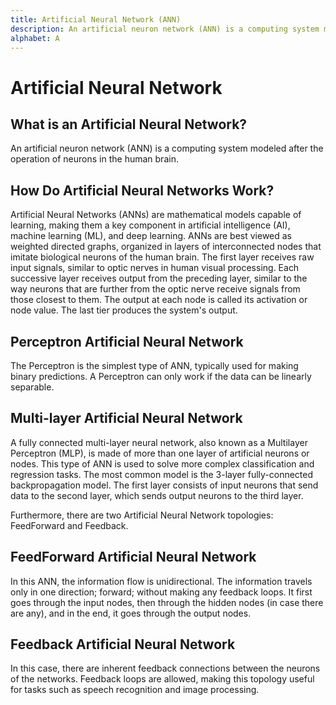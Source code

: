```yaml
---
title: Artificial Neural Network (ANN)
description: An artificial neuron network (ANN) is a computing system modeled after the operation of neurons in the human brain.
alphabet: A
---
```


# Artificial Neural Network

## What is an Artificial Neural Network?

An artificial neuron network (ANN) is a computing system modeled after the operation of neurons in the human brain.

## How Do Artificial Neural Networks Work?

Artificial Neural Networks (ANNs) are mathematical models capable of learning, making them a key component in artificial intelligence (AI), machine learning (ML), and deep learning. ANNs are best viewed as weighted directed graphs, organized in layers of interconnected nodes that imitate biological neurons of the human brain. The first layer receives raw input signals, similar to optic nerves in human visual processing. Each successive layer receives output from the preceding layer, similar to the way neurons that are further from the optic nerve receive signals from those closest to them. The output at each node is called its activation or node value. The last tier produces the system's output.

## Perceptron Artificial Neural Network

The Perceptron is the simplest type of ANN, typically used for making binary predictions. A Perceptron can only work if the data can be linearly separable.

## Multi-layer Artificial Neural Network

A fully connected multi-layer neural network, also known as a Multilayer Perceptron (MLP), is made of more than one layer of artificial neurons or nodes. This type of ANN is used to solve more complex classification and regression tasks. The most common model is the 3-layer fully-connected backpropagation model. The first layer consists of input neurons that send data to the second layer, which sends output neurons to the third layer.

Furthermore, there are two Artificial Neural Network topologies: FeedForward and Feedback.

## FeedForward Artificial Neural Network

In this ANN, the information flow is unidirectional. The information travels only in one direction; forward; without making any feedback loops. It first goes through the input nodes, then through the hidden nodes (in case there are any), and in the end, it goes through the output nodes.

## Feedback Artificial Neural Network

In this case, there are inherent feedback connections between the neurons of the networks. Feedback loops are allowed, making this topology useful for tasks such as speech recognition and image processing.
